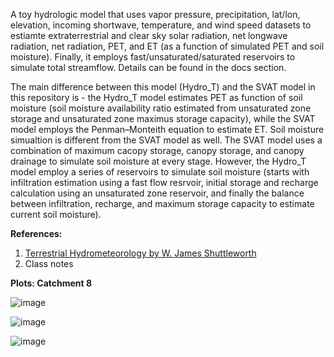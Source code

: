 A toy hydrologic model that uses vapor pressure, precipitation, lat/lon, elevation, incoming shortwave, temperature, and wind speed datasets to estiamte extraterrestrial and clear sky 
solar radiation, net longwave radiation, net radiation, PET, and ET (as a function of simulated PET and soil moisture). Finally, it employs 
fast/unsaturated/saturated reservoirs to simulate total streamflow. Details can be found in the docs section.

The main difference between this model (Hydro_T) and the SVAT model in this repository is - the Hydro_T model estimates PET as function of soil moisture (soil moisture availability ratio estimated from unsaturated zone storage and unsaturated zone maximus storage capacity), while the SVAT model employs the Penman–Monteith equation to estimate ET. Soil moisture simualtion is different from the SVAT model as well. The SVAT model uses a combination of maximum cacopy storage, canopy storage, and canopy drainage to simulate soil moisture at every stage. However, the Hydro_T model employ a series of reservoirs to simulate soil moisture (starts with infiltration estimation using a fast flow resrvoir, initial storage and recharge calculation using an unsaturated zone reservoir, and finally the balance between infiltration, recharge, and maximum storage capacity to estimate current soil moisture).

__References:__ 
1. [Terrestrial Hydrometeorology by W. James Shuttleworth](https://onlinelibrary.wiley.com/doi/book/10.1002/9781119951933)
2. Class notes


__Plots: Catchment 8__

![image](https://github.com/mdfahimhasan/QEcoHydro/assets/77580408/ba172ad7-ab4c-4936-9538-681f4362ebf2)

![image](https://github.com/mdfahimhasan/QEcoHydro/assets/77580408/fa527826-5b17-4a1c-b2b1-19ca8fa5fbe6)

![image](https://github.com/mdfahimhasan/QEcoHydro/assets/77580408/38be03f3-67e1-491b-aa01-7bc7e406d185)











